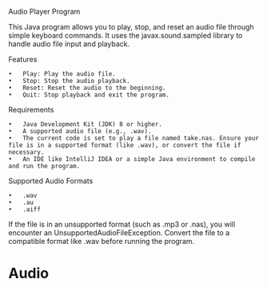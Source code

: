 Audio Player Program

This Java program allows you to play, stop, and reset an audio file through simple keyboard commands. It uses the javax.sound.sampled library to handle audio file input and playback.

Features

	•	Play: Play the audio file.
	•	Stop: Stop the audio playback.
	•	Reset: Reset the audio to the beginning.
	•	Quit: Stop playback and exit the program.

Requirements

	•	Java Development Kit (JDK) 8 or higher.
	•	A supported audio file (e.g., .wav).
	•	The current code is set to play a file named take.nas. Ensure your file is in a supported format (like .wav), or convert the file if necessary.
	•	An IDE like IntelliJ IDEA or a simple Java environment to compile and run the program.

Supported Audio Formats

	•	.wav
	•	.au
	•	.aiff

If the file is in an unsupported format (such as .mp3 or .nas), you will encounter an UnsupportedAudioFileException. Convert the file to a compatible format like .wav before running the program.
# Audio
